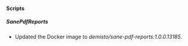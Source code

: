 
#### Scripts
##### SanePdfReports
- Updated the Docker image to *demisto/sane-pdf-reports:1.0.0.13185*.